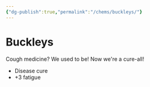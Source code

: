 ```yaml
---
{"dg-publish":true,"permalink":"/chems/buckleys/"}
---
```


# Buckleys

Cough medicine? We used to be! Now we're a cure-all!
- Disease cure 
- +3 fatigue

